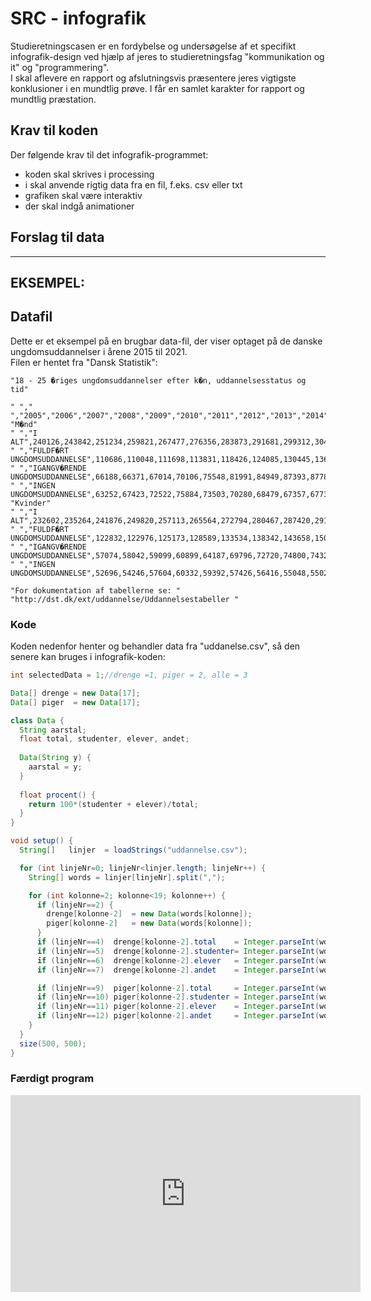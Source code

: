 # SRC - infografik 

Studieretningscasen er en fordybelse og undersøgelse af et specifikt infografik-design ved hjælp af jeres to studieretningsfag "kommunikation og it" og "programmering".   
I skal aflevere en rapport og afslutningsvis præsentere jeres vigtigste konklusioner i en mundtlig prøve.
I får en samlet karakter for rapport og mundtlig præstation.  


## Krav til koden

Der følgende krav til det infografik-programmet:

- koden skal skrives i processing
- i skal anvende rigtig data fra en fil, f.eks. csv eller txt
- grafiken skal være interaktiv 
- der skal indgå animationer

## Forslag til data



-----------------------------------------------------------------------------------------------

## EKSEMPEL:
## Datafil

Dette er et eksempel på en brugbar data-fil, der viser optaget på de danske ungdomsuddannelser i årene 2015 til 2021.     
Filen er hentet fra "Dansk Statistik":

```
"18 - 25 �riges ungdomsuddannelser efter k�n, uddannelsesstatus og tid"

" "," ","2005","2006","2007","2008","2009","2010","2011","2012","2013","2014","2015","2016","2017","2018","2019","2020","2021"
"M�nd"
" ","I ALT",240126,243842,251234,259821,267477,276356,283873,291681,299312,304444,310673,312919,313578,311921,308563,303811,302776
" ","FULDF�RT UNGDOMSUDDANNELSE",110686,110048,111698,113831,118426,124085,130445,136931,143793,150458,154751,158222,160015,159504,160184,159595,158686
" ","IGANGV�RENDE UNGDOMSUDDANNELSE",66188,66371,67014,70106,75548,81991,84949,87393,87782,87660,83215,81409,80864,79189,77316,78171,77705
" ","INGEN UNGDOMSUDDANNELSE",63252,67423,72522,75884,73503,70280,68479,67357,67737,66326,72707,73288,72699,73228,71063,66045,66385
"Kvinder"
" ","I ALT",232602,235264,241876,249820,257113,265564,272794,280467,287420,291477,296491,298590,299817,298773,296028,290803,289971
" ","FULDF�RT UNGDOMSUDDANNELSE",122832,122976,125173,128589,133534,138342,143658,150619,158070,164160,168871,172424,173923,174797,175990,175909,175406
" ","IGANGV�RENDE UNGDOMSUDDANNELSE",57074,58042,59099,60899,64187,69796,72720,74800,74329,74535,70925,68339,68477,67415,66059,65992,66156
" ","INGEN UNGDOMSUDDANNELSE",52696,54246,57604,60332,59392,57426,56416,55048,55021,52782,56695,57827,57417,56561,53979,48902,48409

"For dokumentation af tabellerne se: "
"http://dst.dk/ext/uddannelse/Uddannelsestabeller "
```

### Kode 

Koden nedenfor henter og behandler data fra "uddanelse.csv", så den senere kan bruges i infografik-koden:

```java
int selectedData = 1;//drenge =1, piger = 2, alle = 3

Data[] drenge = new Data[17];
Data[] piger  = new Data[17];

class Data {
  String aarstal; 
  float total, studenter, elever, andet;  
  
  Data(String y) {
    aarstal = y;
  }
  
  float procent() {   
    return 100*(studenter + elever)/total;
  }
}

void setup() {
  String[]   linjer  = loadStrings("uddannelse.csv");

  for (int linjeNr=0; linjeNr<linjer.length; linjeNr++) {
    String[] words = linjer[linjeNr].split(",");

    for (int kolonne=2; kolonne<19; kolonne++) {
      if (linjeNr==2) { 
        drenge[kolonne-2]  = new Data(words[kolonne]);
        piger[kolonne-2]   = new Data(words[kolonne]);
      }  
      if (linjeNr==4)  drenge[kolonne-2].total    = Integer.parseInt(words[kolonne]);
      if (linjeNr==5)  drenge[kolonne-2].studenter= Integer.parseInt(words[kolonne]);
      if (linjeNr==6)  drenge[kolonne-2].elever   = Integer.parseInt(words[kolonne]);
      if (linjeNr==7)  drenge[kolonne-2].andet    = Integer.parseInt(words[kolonne]);

      if (linjeNr==9)  piger[kolonne-2].total     = Integer.parseInt(words[kolonne]); 
      if (linjeNr==10) piger[kolonne-2].studenter = Integer.parseInt(words[kolonne]);            
      if (linjeNr==11) piger[kolonne-2].elever    = Integer.parseInt(words[kolonne]);
      if (linjeNr==12) piger[kolonne-2].andet     = Integer.parseInt(words[kolonne]);
    }
  }
  size(500, 500);
}
```

### Færdigt program
<iframe width="560" height="315" src="https://www.youtube.com/embed/GCRt13MC7rE" title="YouTube video player" frameborder="0" allow="accelerometer; autoplay; clipboard-write; encrypted-media; gyroscope; picture-in-picture; web-share" allowfullscreen></iframe>
